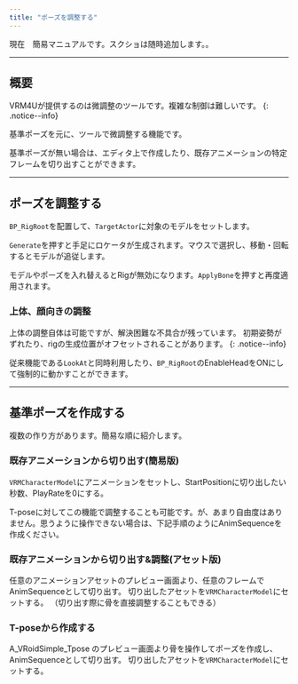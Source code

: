 ```yaml
---
title: "ポーズを調整する"
---
```


現在　簡易マニュアルです。スクショは随時追加します。。

----
## 概要

VRM4Uが提供するのは微調整のツールです。複雑な制御は難しいです。
{: .notice--info}

基準ポーズを元に、ツールで微調整する機能です。

基準ポーズが無い場合は、エディタ上で作成したり、既存アニメーションの特定フレームを切り出すことができます。

----
## ポーズを調整する

`BP_RigRoot`を配置して、`TargetActor`に対象のモデルをセットします。

`Generate`を押すと手足にロケータが生成されます。マウスで選択し、移動・回転するとモデルが追従します。

モデルやポーズを入れ替えるとRigが無効になります。`ApplyBone`を押すと再度適用されます。

### 上体、顔向きの調整

上体の調整自体は可能ですが、解決困難な不具合が残っています。
初期姿勢がずれたり、rigの生成位置がオフセットされることがあります。
{: .notice--info}

従来機能である`LookAt`と同時利用したり、`BP_RigRoot`のEnableHeadをONにして強制的に動かすことができます。

----
## 基準ポーズを作成する

複数の作り方があります。簡易な順に紹介します。

### 既存アニメーションから切り出す(簡易版)

`VRMCharacterModel`にアニメーションをセットし、StartPositionに切り出したい秒数、PlayRateを0にする。

T-poseに対してこの機能で調整することも可能です。が、あまり自由度はありません。思うように操作できない場合は、下記手順のようにAnimSequenceを作成ください。

### 既存アニメーションから切り出す&調整(アセット版)

任意のアニメーションアセットのプレビュー画面より、任意のフレームでAnimSequenceとして切り出す。
切り出したアセットを`VRMCharacterModel`にセットする。
（切り出す際に骨を直接調整することもできる）

### T-poseから作成する

A_VRoidSimple_Tpose のプレビュー画面より骨を操作してポーズを作成し、AnimSequenceとして切り出す。
切り出したアセットを`VRMCharacterModel`にセットする。

